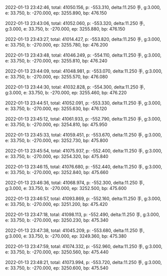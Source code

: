 2022-01-13 23:42:46, total: 41050.156, p: -553.310, delta:11.250 手, g:3.000, e: 33.750, b: -270.000, ep: 3255.890, bp: 476.150

2022-01-13 23:43:06, total: 41052.060, p: -553.320, delta:11.250 手, g:3.000, e: 33.750, b: -270.000, ep: 3255.880, bp: 476.150

2022-01-13 23:43:27, total: 41014.427, p: -553.820, delta:11.250 手, g:3.000, e: 33.750, b: -270.000, ep: 3255.780, bp: 476.200

2022-01-13 23:43:48, total: 41046.249, p: -554.110, delta:11.250 手, g:3.000, e: 33.750, b: -270.000, ep: 3255.810, bp: 476.240

2022-01-13 23:44:09, total: 41048.981, p: -553.070, delta:11.250 手, g:3.000, e: 33.750, b: -270.000, ep: 3255.570, bp: 476.080

2022-01-13 23:44:30, total: 41032.828, p: -554.300, delta:11.250 手, g:3.000, e: 33.750, b: -270.000, ep: 3255.460, bp: 476.220

2022-01-13 23:44:51, total: 41052.091, p: -553.330, delta:11.250 手, g:3.000, e: 33.750, b: -270.000, ep: 3255.630, bp: 476.120

2022-01-13 23:45:12, total: 41061.933, p: -552.790, delta:11.250 手, g:3.000, e: 33.750, b: -270.000, ep: 3254.810, bp: 475.950

2022-01-13 23:45:33, total: 41059.451, p: -553.670, delta:11.250 手, g:3.000, e: 33.750, b: -270.000, ep: 3252.730, bp: 475.800

2022-01-13 23:45:54, total: 41075.937, p: -552.400, delta:11.250 手, g:3.000, e: 33.750, b: -270.000, ep: 3254.320, bp: 475.840

2022-01-13 23:46:15, total: 41076.680, p: -552.440, delta:11.250 手, g:3.000, e: 33.750, b: -270.000, ep: 3252.840, bp: 475.660

2022-01-13 23:46:36, total: 41068.974, p: -552.300, delta:11.250 手, g:3.000, e: 33.750, b: -270.000, ep: 3252.500, bp: 475.600

2022-01-13 23:46:57, total: 41093.869, p: -552.160, delta:11.250 手, g:3.000, e: 33.750, b: -270.000, ep: 3251.200, bp: 475.420

2022-01-13 23:47:18, total: 41098.113, p: -552.490, delta:11.250 手, g:3.000, e: 33.750, b: -270.000, ep: 3250.230, bp: 475.340

2022-01-13 23:47:38, total: 41045.209, p: -553.680, delta:11.250 手, g:3.000, e: 33.750, b: -270.000, ep: 3249.360, bp: 475.380

2022-01-13 23:47:59, total: 41074.332, p: -552.960, delta:11.250 手, g:3.000, e: 33.750, b: -270.000, ep: 3250.560, bp: 475.440

2022-01-13 23:48:21, total: 41073.994, p: -553.720, delta:11.250 手, g:3.000, e: 33.750, b: -270.000, ep: 3250.600, bp: 475.540